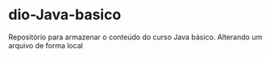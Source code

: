 # dio-Java-basico
Repositório para armazenar o conteúdo do curso Java básico.
Alterando um arquivo de forma local 
